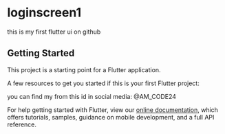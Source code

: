 # loginscreen1

this is my first flutter ui on github

## Getting Started

This project is a starting point for a Flutter application.

A few resources to get you started if this is your first Flutter project:

you can find my from this id in social media:
@AM_CODE24

For help getting started with Flutter, view our
[online documentation](https://flutter.dev/docs), which offers tutorials,
samples, guidance on mobile development, and a full API reference.
